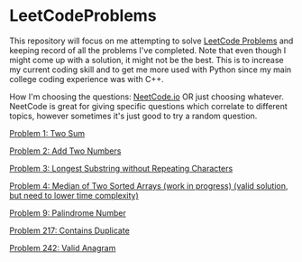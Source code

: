 # LeetCodeProblems
This repository will focus on me attempting to solve [LeetCode Problems](https://leetcode.com/problemset/all/) and keeping record of all the problems I've completed. Note that even though I might come up with a  solution, it might not be the best. This is to increase my current coding skill and to get me more used with Python since my main college coding experience was with C++. 

How I'm choosing the questions: [NeetCode.io](https://neetcode.io/) OR just choosing whatever. NeetCode is great for giving specific questions which correlate to different topics, however sometimes it's just good to try a random question.

[Problem 1: Two Sum](https://github.com/cvs1578/LeetCodeProblems/blob/main/TwoSum.py)

[Problem 2: Add Two Numbers](https://github.com/cvs1578/LeetCodeProblems/blob/main/addTwoNumbers.py)

[Problem 3: Longest Substring without Repeating Characters](https://github.com/cvs1578/LeetCodeProblems/blob/main/lengthOfLongestSubstring.py)

[Problem 4: Median of Two Sorted Arrays (work in progress) (valid solution, but need to lower time complexity)](https://github.com/cvs1578/LeetCodeProblems/blob/main/findMedianSortedArrays.py)

[Problem 9: Palindrome Number](https://github.com/cvs1578/LeetCodeProblems/blob/main/isPalindromeNumber.py)

[Problem 217: Contains Duplicate](https://github.com/cvs1578/LeetCodeProblems/blob/main/containDuplicates.py)

[Problem 242: Valid Anagram](https://github.com/cvs1578/LeetCodeProblems/blob/main/isAnagram.py)

